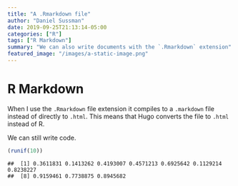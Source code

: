 ```yaml
---
title: "A .Rmarkdown file"
author: "Daniel Sussman"
date: 2019-09-25T21:13:14-05:00
categories: ["R"]
tags: ["R Markdown"]
summary: "We can also write documents with the `.Rmarkdown` extension"
featured_image: "/images/a-static-image.png"
---
```




# R Markdown

When I use the `.Rmarkdown` file extension it compiles to a `.markdown` file instead of directly to `.html`.
This means that Hugo converts the file to `.html` instead of R.

We can still write code.


```r
(runif(10))
```

```
##  [1] 0.3611831 0.1413262 0.4193007 0.4571213 0.6925642 0.1129214 0.8238227
##  [8] 0.9159461 0.7738875 0.8945682
```
